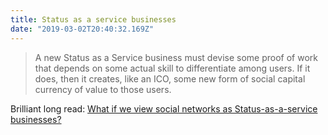 ```yaml
---
title: Status as a service businesses
date: "2019-03-02T20:40:32.169Z"
---
```


> A new Status as a Service business must devise some proof of work that depends on some actual skill to differentiate among users. If it does, then it creates, like an ICO, some new form of social capital currency of value to those users.

Brilliant long read: [What if we view social networks as Status-as-a-service businesses?](https://www.instapaper.com/read/1166770335)